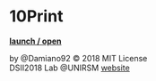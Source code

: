 # 10Print
**[launch / open](http://dsii-2018-unirsm.github.io/Damiano92/10Print/10_print_variazioni_p5/10_print_v2/)**

by @Damiano92 © 2018 MIT License  
DSII2018 Lab @UNIRSM [website](http://dsii-2018-unirsm.github.io)
